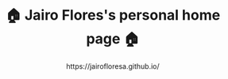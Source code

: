 # <center>:house: Jairo Flores's personal home page :house:</center>  
<center>https://jairofloresa.github.io/</center>  
